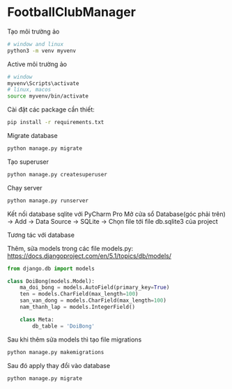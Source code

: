 # FootballClubManager

Tạo môi trường ảo
```bash
# window and linux
python3 -m venv myvenv
```

Active môi trường ảo
```bash
# window
myvenv\Scripts\activate
# linux, macos
source myvenv/bin/activate
``` 

Cài đặt các package cần thiết:
```bash
pip install -r requirements.txt
```

Migrate database
```bash
python manage.py migrate
```

Tạo superuser
```bash
python manage.py createsuperuser
```

Chạy server
```bash
python manage.py runserver
```
Kết nối database sqlite với PyCharm Pro
Mở cửa sổ Database(góc phải trên) -> Add -> Data Source -> SQLite -> Chọn file tới file db.sqlite3 của project

Tương tác với database

Thêm, sửa models trong các file models.py: https://docs.djangoproject.com/en/5.1/topics/db/models/
```python
from django.db import models

class DoiBong(models.Model):
    ma_doi_bong = models.AutoField(primary_key=True)
    ten = models.CharField(max_length=100)
    san_van_dong = models.CharField(max_length=100)
    nam_thanh_lap = models.IntegerField()

    class Meta:
        db_table = 'DoiBong'
```

Sau khi thêm sửa models thì tạo file migrations
```bash
python manage.py makemigrations
```

Sau đó apply thay đổi vào database
```bash
python manage.py migrate
```
